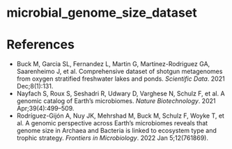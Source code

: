 # microbial_genome_size_dataset

# References

- Buck M, Garcia SL, Fernandez L, Martin G, Martinez-Rodriguez GA, Saarenheimo J, et al. Comprehensive dataset of shotgun metagenomes from oxygen stratified freshwater lakes and ponds. <i>Scientific Data</i>. 2021 Dec;8(1):131.
- Nayfach S, Roux S, Seshadri R, Udwary D, Varghese N, Schulz F, et al. A genomic catalog of Earth’s microbiomes. <i>Nature Biotechnology</i>. 2021 Apr;39(4):499–509.
- Rodríguez-Gijón A, Nuy JK, Mehrshad M, Buck M, Schulz F, Woyke T, et al. A genomic perspective across Earth’s microbiomes reveals that genome size in Archaea and Bacteria is linked to ecosystem type and trophic strategy. <i>Frontiers in Microbiology</i>. 2022 Jan 5;12(761869).
